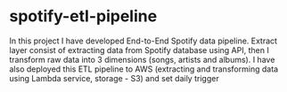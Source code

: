 # spotify-etl-pipeline
In this project I have developed End-to-End Spotify data pipeline. Extract layer consist of extracting data from Spotify database using API, then I transform raw data into 3 dimensions (songs, artists and albums). I have also deployed this ETL pipeline to AWS (extracting and transforming data using Lambda service, storage - S3) and set daily trigger
